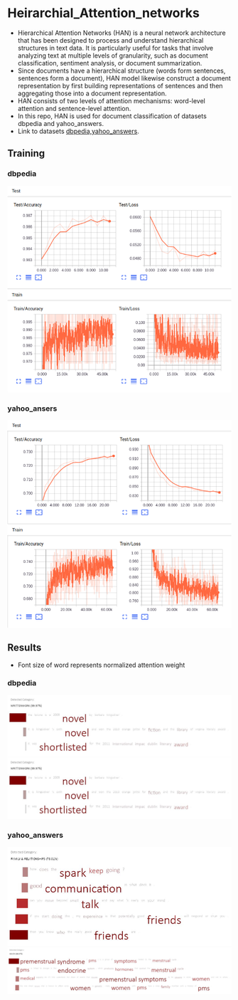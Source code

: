 # Heirarchial_Attention_networks

- Hierarchical Attention Networks (HAN) is a neural network architecture that has been designed to process and understand hierarchical structures in text data. It is particularly useful for tasks that involve analyzing text at multiple levels of granularity, such as document classification, sentiment analysis, or document summarization.
- Since documents have a hierarchical structure (words form sentences, sentences form a document), HAN model likewise construct a document representation by first building representations of sentences and then aggregating those into a document representation.
- HAN consists of two levels of attention mechanisms: word-level attention and sentence-level attention.
- In this repo, HAN is used for document classification of datasets dbpedia and yahoo_answers.
- Link to datasets [dbpedia,yahoo_answers](https://drive.google.com/drive/folders/1P-aVltYqZ6jl6fkGenG-Lu6FKLRLtJ0e?usp=drive_link).

## Training 
### dbpedia
![](Tensorboard/dbpedia_50.png)

### yahoo_ansers
![](Tensorboard/yahoo_50.png)

## Results 
- Font size of word represents normalized attention weight
### dbpedia
![](attention_weight_images/dbpedia_image_1.jpg)
![](attention_weight_images/dbpedia_image_1.jpg)

### yahoo_answers
![](attention_weight_images/yahoo_image_3.jpg)
![](attention_weight_images/yahoo_image_4.jpg)
